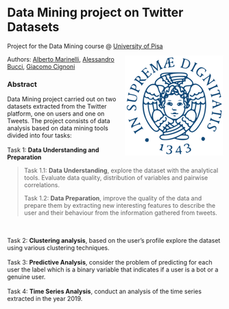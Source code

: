 # Data Mining project on Twitter Datasets

Project for the Data Mining course @ [University of Pisa](https://www.unipi.it/index.php/english)

<img src="unipi_logo.png" align="right" alt="Unipi logo">

Authors: [Alberto Marinelli](https://github.com/AlbertoMarinelli), [Alessandro Bucci](https://github.com/Ginko2355), [Giacomo Cignoni](https://github.com/giacomo-cgn)


### Abstract
Data Mining project carried out on two datasets extracted from the Twitter platform, one on users and one on Tweets. The project consists of data analysis based on data mining tools divided into four tasks:
<br /><br />
Task 1: <b>Data Understanding and Preparation</b>
> Task 1.1: <b>Data Understanding</b>, explore the dataset with the analytical tools. Evaluate data quality, distribution of variables and pairwise correlations.
> 
> Task 1.2: <b>Data Preparation</b>, improve the quality of the data and prepare them by extracting new interesting features to describe the user and their behaviour from the information gathered from tweets.

<br /><br />
Task 2: <b>Clustering analysis</b>, based on the user’s profile explore the dataset using various clustering techniques.
<br /><br />
Task 3: <b>Predictive Analysis</b>, consider the problem of predicting for each user the label which is a binary variable that indicates if a user is a bot or a genuine user.
<br /><br />
Task 4: <b>Time Series Analysis</b>, conduct an analysis of the time series extracted in the year 2019.
